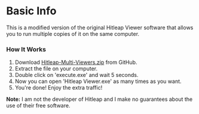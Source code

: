 # Basic Info

This is a modified version of the original Hitleap Viewer software that allows you to run multiple copies of it on the same computer.

### How It Works

1. Download [Hitleap-Multi-Viewers.zip](https://github.com/AheadEggs/Hitleap-Multi-Viewers/releases/download/1.0.0/Hitleap-Multi-Viewers.zip) from GitHub.
2. Extract the file on your computer.
3. Double click on 'execute.exe' and wait 5 seconds.
4. Now you can open 'Hitleap Viewer.exe' as many times as you want.
5. You're done!  Enjoy the extra traffic!

**Note:**  I am not the developer of Hitleap and I make no guarantees about the use of their free software.
